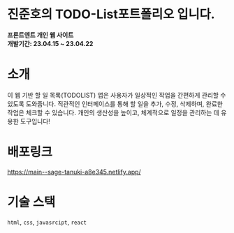 # 진준호의 TODO-List포트폴리오 입니다.

**프론트엔트 개인 웹 사이트 <br>
개발기간: 23.04.15 ~ 23.04.22**

# 소개
이 웹 기반 할 일 목록(TODOLIST) 앱은 사용자가 일상적인 작업을 간편하게 관리할 수 있도록 도와줍니다. 직관적인 인터페이스를 통해 할 일을 추가, 수정, 삭제하며, 완료한 작업은 체크할 수 있습니다. 개인의 생산성을 높이고, 체계적으로 일정을 관리하는 데 유용한 도구입니다!

# 배포링크
https://main--sage-tanuki-a8e345.netlify.app/

# 기술 스택
`html`, `css`, `javasrcipt`, `react`

